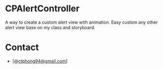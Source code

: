# CPAlertController

A way to create a custom alert view with animation. Easy custom any other alert view base on my class and storyboard.

# Contact

- [@ctphong94@gmail.com]
